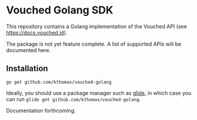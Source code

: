 # Vouched Golang SDK

This repository contains a Golang implementation of the Vouched API (see https://docs.vouched.id).

The package is not yet feature complete. A list of supported APIs will be documented here.

## Installation

`go get github.com/kthomas/vouched-golang`

Ideally, you should use a package manager such as [glide](https://github.com/Masterminds/glide), in which case you can run `glide get github.com/kthomas/vouched-golang`.

Documentation forthcoming.
